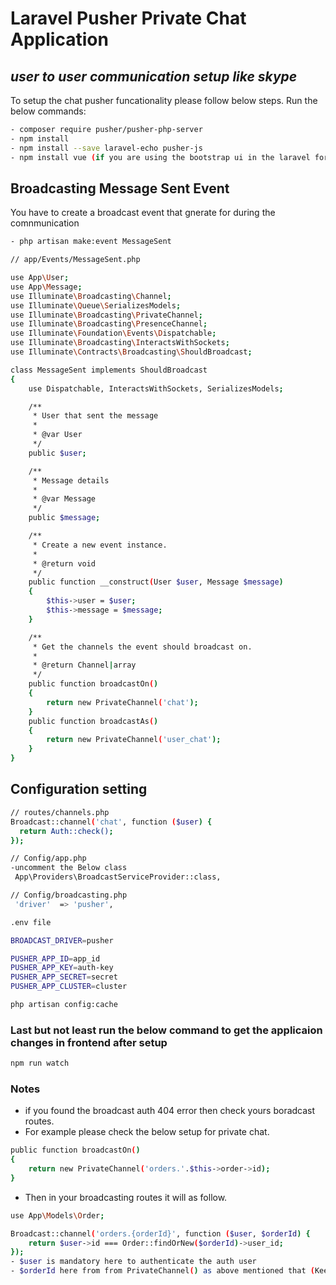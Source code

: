 # Laravel Pusher Private Chat Application
## _user to user communication setup like skype_


To setup the chat pusher funcationality please follow below steps.
Run the below commands:
```sh
- composer require pusher/pusher-php-server
- npm install
- npm install --save laravel-echo pusher-js
- npm install vue (if you are using the bootstrap ui in the laravel for auth)
```
## Broadcasting Message Sent Event
 You have to create a broadcast event that gnerate for during the comnmunication
```sh
- php artisan make:event MessageSent
```
```sh
// app/Events/MessageSent.php

use App\User;
use App\Message;
use Illuminate\Broadcasting\Channel;
use Illuminate\Queue\SerializesModels;
use Illuminate\Broadcasting\PrivateChannel;
use Illuminate\Broadcasting\PresenceChannel;
use Illuminate\Foundation\Events\Dispatchable;
use Illuminate\Broadcasting\InteractsWithSockets;
use Illuminate\Contracts\Broadcasting\ShouldBroadcast;

class MessageSent implements ShouldBroadcast
{
    use Dispatchable, InteractsWithSockets, SerializesModels;

    /**
     * User that sent the message
     *
     * @var User
     */
    public $user;

    /**
     * Message details
     *
     * @var Message
     */
    public $message;

    /**
     * Create a new event instance.
     *
     * @return void
     */
    public function __construct(User $user, Message $message)
    {
        $this->user = $user;
        $this->message = $message;
    }

    /**
     * Get the channels the event should broadcast on.
     *
     * @return Channel|array
     */
    public function broadcastOn()
    {
        return new PrivateChannel('chat');
    }
    public function broadcastAs()
    {
        return new PrivateChannel('user_chat');
    }
}
```
## Configuration setting 
```sh
// routes/channels.php
Broadcast::channel('chat', function ($user) {
  return Auth::check();
});
```
```sh
// Config/app.php
-uncomment the Below class
 App\Providers\BroadcastServiceProvider::class,
```
```sh
// Config/broadcasting.php
 'driver'  => 'pusher',
```
```sh
.env file

BROADCAST_DRIVER=pusher

PUSHER_APP_ID=app_id
PUSHER_APP_KEY=auth-key
PUSHER_APP_SECRET=secret
PUSHER_APP_CLUSTER=cluster
```
```sh
php artisan config:cache
```
### Last but not least run the below command to get the applicaion changes in frontend after setup
```sh
npm run watch
```
### Notes
- if you found the broadcast auth 404 error then check yours boradcast routes.
- For example please check the below setup for private chat.
```sh
public function broadcastOn()
{
    return new PrivateChannel('orders.'.$this->order->id);
}
```
- Then in your broadcasting routes it will as follow.
```sh
use App\Models\Order;

Broadcast::channel('orders.{orderId}', function ($user, $orderId) {
    return $user->id === Order::findOrNew($orderId)->user_id;
});
- $user is mandatory here to authenticate the auth user
- $orderId here from from PrivateChannel() as above mentioned that (Keep it in mind during implementation)
```

